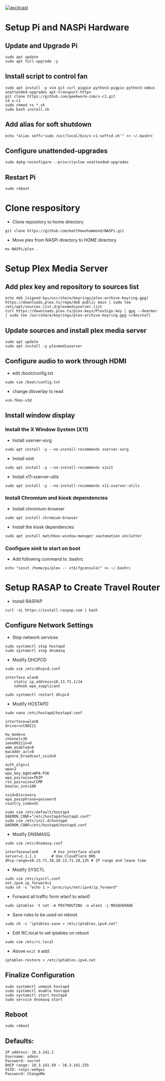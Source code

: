 [![asciicast](demo.cast)](demo.cast)
# Setup Pi and NASPi Hardware
## Update and Upgrade Pi
```
sudo apt update
sudo apt full-upgrade -y
```
## Install script to control fan
```
sudo apt install -y vim git curl pigpio python3-pigpio python3-smbus unattended-upgrades apt-transport-https
git clone https://github.com/geekworm-com/x-c1.git 
cd x-c1
sudo chmod +x *.sh
sudo bash install.sh
```
## Add alias for soft shutdown
```
echo "alias xoff='sudo /usr/local/bin/x-c1-softsd.sh'" >> ~/.bashrc 
```
## Configure unattended-upgrades
```
sudo dpkg-reconfigure --priority=low unattended-upgrades
```
## Restart Pi
```sudo reboot```

# Clone respository
- Clone repository to home directory
```
git clone https://github.com/matthewshammond/NASPi.git
```

- Move plex from NASPi directory to HOME directory
```
mv NASPi/plex .
```

# Setup Plex Media Server
## Add plex key and repository to sources list
```
echo deb [signed-by=/usr/share/keyrings/plex-archive-keyring.gpg] https://downloads.plex.tv/repo/deb public main | sudo tee /etc/apt/sources.list.d/plexmediaserver.list
curl https://downloads.plex.tv/plex-keys/PlexSign.key | gpg --dearmor | sudo tee /usr/share/keyrings/plex-archive-keyring.gpg >/dev/null
```

## Update sources and install plex media server
```
sudo apt update
sudo apt install -y plexmediaserver
```

## Configure audio to work through HDMI
- edit /boot/config.txt
```
sudo vim /boot/config.txt
```

- change dtoverlay to read
```
vc4-fkms-v3d
```

## Install window display
### Install the X Window System (X11)
- Install xserver-xorg 
```
sudo apt install -y --no-install-recommends xserver-xorg
```

- Install xinit
```
sudo apt install -y --no-install-recommends xinit
```

- Install x11-xserver-utils 
```
sudo apt install -y --no-install-recommends x11-xserver-utils
```

### Install Chromium and kiosk dependencies
- Install chromium-browser
```
sudo apt install chromium-browser
```

- Install the kiosk dependencies
```
sudo apt install matchbox-window-manager xautomation unclutter
```

### Configure xinit to start on boot
- Add following command to .bashrc
```
echo "xinit /home/pi/plex -- vt$(fgconsole)" >> ~/.bashrc
```

# Setup RASAP to Create Travel Router
- Install RASPAP
```
curl -sL https://install.raspap.com | bash
```

## Configure Network Settings
- Stop network services
```
sudo systemctl stop hostapd
sudo systemctl stop dnsmasq
```

- Modify DHCPCD
```
sudo vim /etc/dhcpcd.conf
```
```
interface wlan0
    static ip_address=10.13.71.1/24
    nohook wpa_supplicant
```
```
sudo systemctl restart dhcpcd
```

- Modify HOSTAPD
```
sudo nano /etc/hostapd/hostapd.conf
```
```
interface=wlan0
driver=nl80211

hw_mode=a
channel=36
ieee80211n=0
wmm_enabled=0
macaddr_acl=0
ignore_broadcast_ssid=0

auth_algs=1
wpa=2
wpa_key_mgmt=WPA-PSK
wpa_pairwise=TKIP
rsn_pairwise=CCMP
beacon_int=100

ssid=Discovery
wpa_passphrase=password
country_code=US
```

```
sudo vim /etc/default/hostapd
DAEMON_CONF="/etc/hostapd/hostapd.conf"
sudo vim /etc/init.d/hostapd
DAEMON_CONF=/etc/hostapd/hostapd.conf
```

- Modify DNSMASQ
```
sudo vim /etc/dnsmasq.conf
```
```
interface=wlan0       # Use interface wlan0
server=1.1.1.1       # Use Cloudflare DNS
dhcp-range=10.13.71.10,10.13.71.20,12h # IP range and lease time
```

- Modify SYSCTL
```
sudo vim /etc/sysctl.conf
net.ipv4.ip_forward=1
sudo sh -c "echo 1 > /proc/sys/net/ipv4/ip_forward"
```

- Forward all traffic form wlan1 to wlan0
```
sudo iptables -t nat -A POSTROUTING -o wlan1 -j MASQUERADE
```

- Save rules to be used on reboot
```
sudo sh -c "iptables-save > /etc/iptables.ipv4.nat"
```

- Edit RC.local to set iptables on reboot
```
sudo vim /etc/rc.local
```
- Above `exit 0` add:
```
iptables-restore < /etc/iptables.ipv4.nat
```

## Finalize Configuration
```
sudo systemctl unmask hostapd
sudo systemctl enable hostapd
sudo systemctl start hostapd
sudo service dnsmasq start
```

## Reboot
```
sudo reboot
```

## Defaults:
```
IP address: 10.3.141.1
Username: admin
Password: secret
DHCP range: 10.3.141.50 — 10.3.141.255
SSID: raspi-webgui
Password: ChangeMe
```
